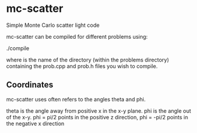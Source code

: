 mc-scatter
==========

Simple Monte Carlo scatter light code

mc-scatter can be compiled for different problems using:

./compile <problem>

where <problem> is the name of the directory (within the problems directory) containing the prob.cpp and prob.h files you wish to compile.

Coordinates
-----------

mc-scatter uses often refers to the angles theta and phi.

theta is the angle away from positive x in the x-y plane.
phi is the angle out of the x-y. phi = pi/2 points in the positive z direction, phi = -pi/2 points in the negative x direction

